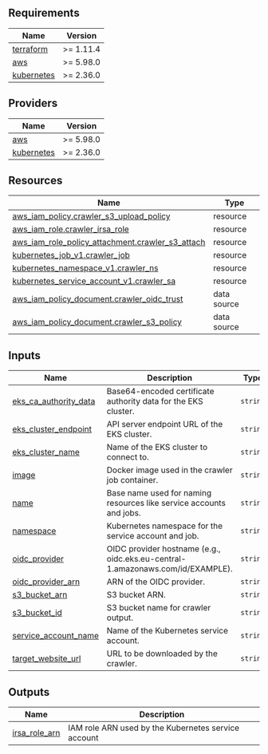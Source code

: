 ## Requirements

| Name | Version |
|------|---------|
| <a name="requirement_terraform"></a> [terraform](#requirement\_terraform) | >= 1.11.4 |
| <a name="requirement_aws"></a> [aws](#requirement\_aws) | >= 5.98.0 |
| <a name="requirement_kubernetes"></a> [kubernetes](#requirement\_kubernetes) | >= 2.36.0 |

## Providers

| Name | Version |
|------|---------|
| <a name="provider_aws"></a> [aws](#provider\_aws) | >= 5.98.0 |
| <a name="provider_kubernetes"></a> [kubernetes](#provider\_kubernetes) | >= 2.36.0 |

## Resources

| Name | Type |
|------|------|
| [aws_iam_policy.crawler_s3_upload_policy](https://registry.terraform.io/providers/hashicorp/aws/latest/docs/resources/iam_policy) | resource |
| [aws_iam_role.crawler_irsa_role](https://registry.terraform.io/providers/hashicorp/aws/latest/docs/resources/iam_role) | resource |
| [aws_iam_role_policy_attachment.crawler_s3_attach](https://registry.terraform.io/providers/hashicorp/aws/latest/docs/resources/iam_role_policy_attachment) | resource |
| [kubernetes_job_v1.crawler_job](https://registry.terraform.io/providers/hashicorp/kubernetes/latest/docs/resources/job_v1) | resource |
| [kubernetes_namespace_v1.crawler_ns](https://registry.terraform.io/providers/hashicorp/kubernetes/latest/docs/resources/namespace_v1) | resource |
| [kubernetes_service_account_v1.crawler_sa](https://registry.terraform.io/providers/hashicorp/kubernetes/latest/docs/resources/service_account_v1) | resource |
| [aws_iam_policy_document.crawler_oidc_trust](https://registry.terraform.io/providers/hashicorp/aws/latest/docs/data-sources/iam_policy_document) | data source |
| [aws_iam_policy_document.crawler_s3_policy](https://registry.terraform.io/providers/hashicorp/aws/latest/docs/data-sources/iam_policy_document) | data source |

## Inputs

| Name | Description | Type | Default | Required |
|------|-------------|------|---------|:--------:|
| <a name="input_eks_ca_authority_data"></a> [eks\_ca\_authority\_data](#input\_eks\_ca\_authority\_data) | Base64-encoded certificate authority data for the EKS cluster. | `string` | n/a | yes |
| <a name="input_eks_cluster_endpoint"></a> [eks\_cluster\_endpoint](#input\_eks\_cluster\_endpoint) | API server endpoint URL of the EKS cluster. | `string` | n/a | yes |
| <a name="input_eks_cluster_name"></a> [eks\_cluster\_name](#input\_eks\_cluster\_name) | Name of the EKS cluster to connect to. | `string` | n/a | yes |
| <a name="input_image"></a> [image](#input\_image) | Docker image used in the crawler job container. | `string` | `"amazon/aws-cli:2.27.17"` | no |
| <a name="input_name"></a> [name](#input\_name) | Base name used for naming resources like service accounts and jobs. | `string` | n/a | yes |
| <a name="input_namespace"></a> [namespace](#input\_namespace) | Kubernetes namespace for the service account and job. | `string` | n/a | yes |
| <a name="input_oidc_provider"></a> [oidc\_provider](#input\_oidc\_provider) | OIDC provider hostname (e.g., oidc.eks.eu-central-1.amazonaws.com/id/EXAMPLE). | `string` | n/a | yes |
| <a name="input_oidc_provider_arn"></a> [oidc\_provider\_arn](#input\_oidc\_provider\_arn) | ARN of the OIDC provider. | `string` | n/a | yes |
| <a name="input_s3_bucket_arn"></a> [s3\_bucket\_arn](#input\_s3\_bucket\_arn) | S3 bucket ARN. | `string` | n/a | yes |
| <a name="input_s3_bucket_id"></a> [s3\_bucket\_id](#input\_s3\_bucket\_id) | S3 bucket name for crawler output. | `string` | n/a | yes |
| <a name="input_service_account_name"></a> [service\_account\_name](#input\_service\_account\_name) | Name of the Kubernetes service account. | `string` | n/a | yes |
| <a name="input_target_website_url"></a> [target\_website\_url](#input\_target\_website\_url) | URL to be downloaded by the crawler. | `string` | n/a | yes |

## Outputs

| Name | Description |
|------|-------------|
| <a name="output_irsa_role_arn"></a> [irsa\_role\_arn](#output\_irsa\_role\_arn) | IAM role ARN used by the Kubernetes service account |
